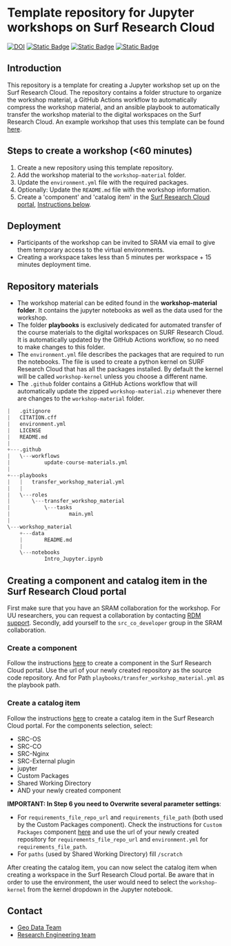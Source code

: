 # Template repository for Jupyter workshops on Surf Research Cloud


[![DOI](https://zenodo.org/badge/DOI/10.5281/zenodo.11352799.svg)](https://doi.org/10.5281/zenodo.11352799)
[![Static Badge](https://img.shields.io/badge/Python-black?logo=python&logoColor=blue&labelColor=gray&color=yellow)](https://www.python.org/)
[![Static Badge](https://img.shields.io/badge/jupyter-blue?logo=jupyter&logoColor=white&labelColor=gray&color=orange)](https://jupyter.org/)
[![Static Badge](https://img.shields.io/badge/MIT%20License%20-blue)](https://github.com/UtrechtUniversity/src-jupyter-workshop-template/blob/main/LICENSE)


## Introduction
This repository is a template for creating a Jupyter workshop set up on the Surf Research Cloud. The repository contains a folder structure to organize the workshop material, a GitHub Actions workflow to automatically compress the workshop material, and an ansible playbook to automatically transfer the workshop material to the digital workspaces on the Surf Research Cloud. An example workshop that uses this template can be found [here](https://github.com/UtrechtUniversity/gis-python-power).

## Steps to create a workshop (<60 minutes)

1. Create a new repository using this template repository.
2. Add the workshop material to the `workshop-material` folder.
3. Update the `environment.yml` file with the required packages.
4. Optionally: Update the `README.md` file with the workshop information.
5. Create a 'component' and 'catalog item' in the [Surf Research Cloud portal](https://portal.live.surfresearchcloud.nl/), [Instructions below](#creating-a-component-and-catalog-item-in-the-surf-research-cloud-portal).

## Deployment

- Participants of the workshop can be invited to SRAM via email to give them temporary access to the virtual environments.
- Creating a workspace takes less than 5 minutes per workspace + 15 minutes deployment time.

## Repository materials

- The workshop material can be edited found in the  **workshop-material folder**. It contains the jupyter notebooks as well as the data used for the workshop.
- The folder **playbooks** is exclusively dedicated for automated transfer of the course materials to the digital workspaces on SURF Research Cloud. It is automatically updated by the GitHub Actions workflow, so no need to make changes to this folder.
- The `environment.yml` file describes the packages that are required to run the notebooks. The file is used to create a python kernel on SURF Research Cloud that has all the packages installed. By default the kernel will be called `workshop-kernel` unless you choose a different name.
- The `.github` folder contains a GitHub Actions workflow that will automatically update the zipped `workshop-material.zip` whenever there are changes to the `workshop-material` folder.

```python
|   .gitignore
|   CITATION.cff
|   environment.yml
|   LICENSE
|   README.md
|   
+---.github
|   \---workflows
|           update-course-materials.yml
|           
+---playbooks
|   |   transfer_workshop_material.yml
|   |   
|   \---roles
|       \---transfer_workshop_material
|           \---tasks
|                   main.yml
|                   
\---workshop_material
    +---data
    |       README.md
    |       
    \---notebooks
            Intro_Jupyter.ipynb
```

## Creating a component and catalog item in the Surf Research Cloud portal

First make sure that you have an SRAM collaboration for the workshop. For UU researchers, you can request a collaboration by contacting [RDM support](https://www.uu.nl/en/research/research-data-management/tools/software-and-computing/virtual-research-environments).
Secondly, add yourself to the `src_co_developer` group in the SRAM collaboration.

### Create a component
Follow the instructions [here](https://servicedesk.surf.nl/wiki/display/WIKI/Create+a+component) to create a component in the Surf Research Cloud portal. 
Use the url of your newly created repository as the source code repository. And for Path `playbooks/transfer_workshop_material.yml` as the playbook path.

### Create a catalog item
Follow the instructions [here](https://servicedesk.surf.nl/wiki/display/WIKI/Create+a+catalog+item) to create a catalog item in the Surf Research Cloud portal. For the components selection, select:

- SRC-OS
- SRC-CO
- SRC-Nginx
- SRC-External plugin
- jupyter
- Custom Packages
- Shared Working Directory
- AND your newly created component

**IMPORTANT: In Step 6 you need to Overwrite several parameter settings**:  
- For `requirements_file_repo_url` and `requirements_file_path` (both used by the Custom Packages component). Check the instructions for `Custom Packages` component [here](https://gitlab.com/rsc-surf-nl/plugins/plugin-custom-packages/-/blob/main/README.md) and use the url of your newly created repository for `requirements_file_repo_url` and `environment.yml` for `requirements_file_path`.  
- For `paths`	(used by Shared Working Directory)	fill `/scratch`

After creating the catalog item, you can now select the catalog item when creating a workspace in the Surf Research Cloud portal. Be aware that in order to use the environment, the user would need to select the `workshop-kernel` from the kernel dropdown in the Jupyter notebook.

## Contact

- [Geo Data Team](https://geo-data-support.sites.uu.nl/)  
- [Research Engineering team](https://www.uu.nl/research-engineering)
